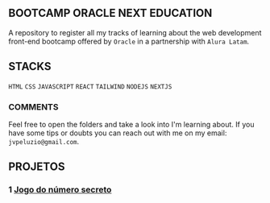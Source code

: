 ## BOOTCAMP ORACLE NEXT EDUCATION

A repository to register all my tracks of learning about the web development front-end bootcamp offered by `Oracle` in a partnership with `Alura Latam`.

## STACKS

`HTML` `CSS` `JAVASCRIPT` `REACT` `TAILWIND` `NODEJS` `NEXTJS`

### COMMENTS

Feel free to open the folders and take a look into I'm learning about. If you have some tips or doubts you can reach out with me on my email: `jvpeluzio@gmail.com`. 

## PROJETOS

### 1 [Jogo do número secreto](https://secret-number-game-rust.vercel.app/)

